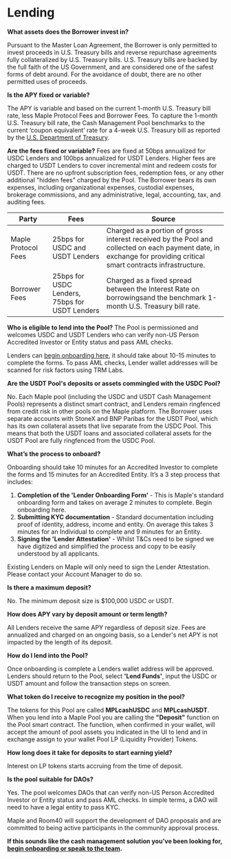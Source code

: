 # Lending

**What assets does the Borrower invest in?**

Pursuant to the Master Loan Agreement, the Borrower is only permitted to invest proceeds in U.S. Treasury bills and reverse repurchase agreements fully collateralized by U.S. Treasury bills. U.S. Treasury bills are backed by the full faith of the US Government, and are considered one of the safest forms of debt around. For the avoidance of doubt, there are no other permitted uses of proceeds.

**Is the APY fixed or variable?**

The APY is variable and based on the current 1-month U.S. Treasury bill rate, less Maple Protocol Fees and Borrower Fees. To capture the 1-month U.S. Treasury bill rate, the Cash Management Pool benchmarks to the current ‘coupon equivalent’ rate for a 4-week U.S. Treasury bill as reported by the [U.S. Department of Treasury](https://home.treasury.gov/resource-center/data-chart-center/interest-rates/TextView?type=daily_treasury_bill_rates&field_tdr_date_value_month=202307).

**Are the fees fixed or variable?**
Fees are fixed  at 50bps annualized for USDC Lenders and 100bps annualized for USDT Lenders. Higher fees are charged to USDT Lenders to cover incremental mint and redeem costs for USDT. There are no upfront subscription fees, redemption fees, or any other additional "hidden fees" charged by the Pool. The Borrower bears its own expenses, including organizational expenses, custodial expenses, brokerage commissions, and any administrative, legal, accounting, tax, and auditing fees.

| Party | Fees | Source |
|-|-|-|
| Maple Protocol Fees | 25bps for USDC and USDT Lenders | Charged as a portion of gross interest received by the Pool and collected on each payment date, in exchange for providing critical smart contracts infrastructure. |
| Borrower Fees | 25bps for USDC Lenders, 75bps for USDT Lenders | Charged as a fixed spread between the Interest Rate on borrowingsand the benchmark 1-month U.S. Treasury bill rate. |

**Who is eligible to lend into the Pool?**
The Pool is permissioned and welcomes USDC and USDT Lenders who can verify non-US Person Accredited Investor or Entity status and pass AML checks.

Lenders can [begin onboarding here](https://form.typeform.com/to/u3n8Q8ga?#pool=CASHMNGTUSDC), it should take about 10-15 minutes to complete the forms. To pass AML checks, Lender wallet addresses will be scanned for risk factors using TRM Labs.

**Are the USDT Pool's deposits or assets commingled with the USDC Pool?**

No. Each Maple pool (including the USDC and USDT Cash Management Pools) represents a distinct smart contract, and Lenders remain ringfenced from credit risk in other pools on the Maple platform. The Borrower uses separate accounts with StoneX and BNP Paribas for the USDT Pool, which has its own collateral assets that live separate from the USDC Pool. This means that both the USDT loans and associated collateral assets for the USDT Pool are fully ringfenced from the USDC Pool.

**What’s the process to onboard?**

Onboarding should take 10 minutes for an Accredited Investor to complete the forms and 15 minutes for an Accredited Entity. It’s a 3 step process that includes:
1. **Completion of the 'Lender Onboarding Form'** - This is Maple's standard onboarding form and takes on average 2 minutes to complete. Begin onboarding here.
2. **Submitting KYC documentation** - Standard documentation including proof of identity, address, income and entity. On average this takes 3 minutes for an Individual to complete and 9 minutes for an Entity.
3. **Signing the 'Lender Attestation'** - Whilst T&Cs need to be signed we have digitized and simplified the process and copy to be easily understood by all applicants.

Existing Lenders on Maple will only need to sign the Lender Attestation. Please contact your Account Manager to do so.

**Is there a maximum deposit?**

No. The minimum deposit size is $100,000 USDC or USDT.

**How does APY vary by deposit amount or term length?**

All Lenders receive the same APY regardless of deposit size. Fees are annualized and charged on an ongoing basis, so a Lender's net APY is not impacted by the length of its deposit.

**How do I lend into the Pool?**

Once onboarding is complete a Lenders wallet address will be approved. Lenders should return to the Pool, select **'Lend Funds'**, input the USDC or USDT amount and follow the transaction steps on screen.

**What token do I receive to recognize my position in the pool?**

The tokens for this Pool are called **MPLcashUSDC** and **MPLcashUSDT**. When you lend into a Maple Pool you are calling the **"Deposit"** function on the Pool smart contract. The function, when confirmed in your wallet, will accept the amount of pool assets you indicated in the UI to lend and in exchange assign to your wallet Pool LP (Liquidity Provider) Tokens.

**How long does it take for deposits to start earning yield?**

Interest on LP tokens starts accruing from the time of deposit.

**Is the pool suitable for DAOs?**

Yes. The pool welcomes DAOs that can verify non-US Person Accredited Investor or Entity status and pass AML checks. In simple terms, a DAO will need to have a legal entity to pass KYC.

Maple and Room40 will support the development of DAO proposals and are committed to being active participants in the community approval process.


**If this sounds like the cash management solution you’ve been looking for, [begin onboarding or speak to the team](https://form.typeform.com/to/KhVOWR5W#pool_name=Cash%20Management%20USDC).**

